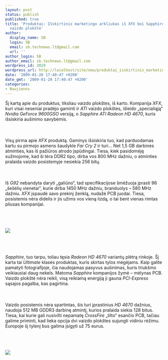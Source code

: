 ```yaml
---
layout: post
status: publish
published: true
title: 'Produktai: Išskirtinis marketingo arkliukas iš XFX bei Sapphire HD Ultimate
  vaizdo plokštė'
author:
  display_name: SB
  login: SB
  email: sb.technews.lt@gmail.com
  url: ''
author_login: SB
author_email: sb.technews.lt@gmail.com
wordpress_id: 3029
wordpress_url: http://localhost/site/new/produktai_isskirtinis_marketingo_arkliukas_is_xfx_bei_sapphire_hd_ultimate_vaizdo_plokste/
date: '2009-01-20 17:40:47 +0200'
date_gmt: '2009-01-20 17:40:47 +0200'
categories:
- Naujienos
---
```

<p>Šį kartą apie du produktus, tiksliau vaizdo plokštes, iš karto. Kompanija <i>XFX</i>, kuri visai neseniai pradėjo gaminti ir <i>ATI</i> vaizdo plokštes, išleido „specialiąją“ <i>Nvidia GeForce 9600GSO</i> versiją, o <i>Sapphire</i> <i>ATI Radeon HD 4670</i>, kuris išsiskiria aušinimo savybėmis.<br />
<br><br />
<br>Visų pirma apie <i>XFX</i> produktą. Gaminys išsiskiria tuo, kad parduodamas kartu su pirmojo asmens šaudykle <i>Far Cry 2</i> ir turi... Net 1,5 GB darbinės atminties, kas iš pažiūros atrodo įspūdingai. Tiesa, kiek pasidomėję sužinojome, kad ši tėra DDR2 tipo, dirba vos 800 MHz dažniu, o atminties pralaida vaizdo posistemyje nesiekia 256 bitų.<br />
<br><br />
<br>Iš <i>G92</i> nebandyta daryti „galiūno“, tad specifikacijose šmėžuoja įprasti 96 „šešėlių vienetai“, kurie dirba 1450 MHz dažniu, branduolys – 580 MHz dažniu. <i>XFX</i> įspaudė savo prekinį ženklą, nudažė PCB juodai. Tiesa, posistemis nėra didelis ir jis užims vos vieną lizdą, o tai bent vienas rimtas pliusas kompanijai.<br />
<br><br />
<br><br><img src=" http://www.techpowerup.com/img/09-01-18/141a.jpg"><br><br />
<br><br />
<br><i>Sapphire</i>, tuo tarpu, toliau tęsia <i>Radeon HD 4670</i> variantų plėtrą rinkoje. Šį karta tai <i>Ultimate</i> klasės produktas, kuris skirtas tylos mėgėjams. Kaip galite pamatyti fotografijoje, čia naudojamas pasyvus aušinimas, kuris triukšmo veikiausiai daug nekels. Matoma <i>Sapphire</i> kompanijos žymė – mėlynas PCB. Vaizdo plokštė nėra reikli, visą reikiamą energiją ji gauna <i>PCI-Express</i> sąsajos pagalba, kas pagirtina.<br />
<br><br />
<br>Vaizdo posistemis nėra spartintas, šis turi įprastinius <i>HD 4670</i> dažnius, naudoja 512 MB GDDR3 darbinę atmintį, kurios pralaida siekia 128 bitus. Tiesa, kai kurie gali nusivilti nepamatę <i>CrossFire</i> „tilto“ esančio PCB, tačiau galime priminti, kad lieka opcija dvi vaizdo plokštes sujungti vidiniu rėžimu. Europoje šį tylenį bus galima įsigyti už 75 eurus.<br />
<br><br />
<br><br><img src=" http://www.techpowerup.com/img/09-01-17/139a.jpg"><br><br />
<br><br />
<br><br />
<br></p>
